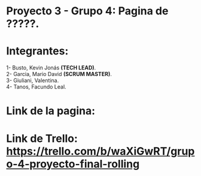 # Proyecto 3 - Grupo 4: Pagina de ?????.
# Integrantes:
1- Busto, Kevin Jonás <b>(TECH LEAD)</b>.</br>
2- Garcia, Mario David <b>(SCRUM MASTER)</b>.</br>
3- Giuliani, Valentina.</br>
4- Tanos, Facundo Leal.</br>

# Link de la pagina: 
# Link de Trello: https://trello.com/b/waXiGwRT/grupo-4-proyecto-final-rolling
